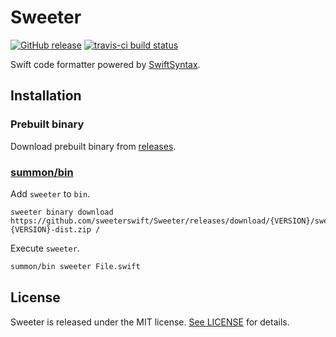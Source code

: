 # Sweeter

[![GitHub release](https://img.shields.io/github/release/sweeterswift/Sweeter.svg)](https://github.com/sweeterswift/Sweeter/releases)
[![travis-ci build status](https://travis-ci.com/sweeterswift/Sweeter.svg?branch=master)](https://travis-ci.com/sweeterswift/Sweeter)

Swift code formatter powered by [SwiftSyntax](https://github.com/apple/swift-syntax).

## Installation

### Prebuilt binary

Download prebuilt binary from [releases](https://github.com/sweeterswift/Sweeter/releases).

### [summon/bin](https://github.com/summonbin)

Add `sweeter` to `bin`.

```
sweeter binary download https://github.com/sweeterswift/Sweeter/releases/download/{VERSION}/sweeter-{VERSION}-dist.zip /
```

Execute `sweeter`.

```sh
summon/bin sweeter File.swift
```

## License

Sweeter is released under the MIT license. [See LICENSE](https://github.com/sweeterswift/Sweeter/blob/master/LICENSE) for details.
